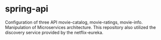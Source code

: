 # spring-api
Configuration of three API movie-catalog, movie-ratings, movie-info.
Manipulation of Microservices architecture. This repository also utilized the discovery service provided by the netflix-eureka.
